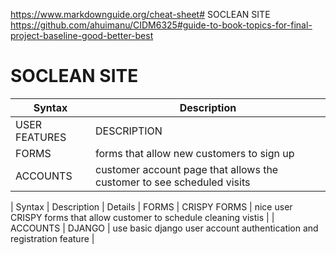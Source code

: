 https://www.markdownguide.org/cheat-sheet# SOCLEAN SITE
https://github.com/ahuimanu/CIDM6325#guide-to-book-topics-for-final-project-baseline-good-better-best
# SOCLEAN SITE
| Syntax | Description |
| --- | ----------- |
| USER FEATURES | DESCRIPTION | 
| FORMS | forms that allow new customers to sign up |
| ACCOUNTS | customer account page that allows the customer to see scheduled visits |


| Syntax | Description | Details
| FORMS | CRISPY FORMS | nice user CRISPY forms that allow customer to schedule cleaning vistis |
| ACCOUNTS | DJANGO | use basic django user account authentication and registration feature |



